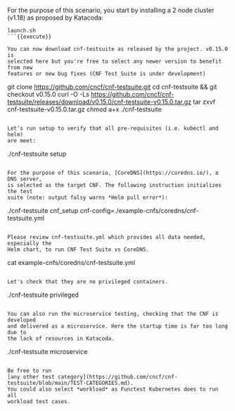 For the purpose of this scenario, you start by installing a 2 node cluster
(v1.18) as proposed by Katacoda:

```
launch.sh
```{{execute}}

You can now download cnf-testsuite as released by the project. v0.15.0 is
selected here but you're free to select any newer version to benefit from new
features or new bug fixes (CNF Test Suite is under development)

```
git clone https://github.com/cncf/cnf-testsuite.git
cd cnf-testsuite && git checkout v0.15.0
curl -O -Ls https://github.com/cncf/cnf-testsuite/releases/download/v0.15.0/cnf-testsuite-v0.15.0.tar.gz
tar zxvf cnf-testsuite-v0.15.0.tar.gz
chmod a+x ./cnf-testsuite
```{{execute}}

Let's run setup to verify that all pre-requisites (i.e. kubectl and helm)
are meet:

```
./cnf-testsuite setup
```{{execute}}

For the purpose of this scenario, [CoreDNS](https://coredns.io/), a DNS server,
is selected as the target CNF. The following instruction initializes the test
suite (note: output falsy warns *Helm pull error*):

```
./cnf-testsuite cnf_setup cnf-config=./example-cnfs/coredns/cnf-testsuite.yml
```{{execute}}

Please review cnf-testsuite.yml which provides all data needed, especially the
Helm chart, to run CNF Test Suite vs CoreDNS.

```
cat example-cnfs/coredns/cnf-testsuite.yml
```{{execute}}

Let's check that they are no privileged containers.

```
./cnf-testsuite privileged
```{{execute}}

You can also run the microservice testing, checking that the CNF is developed
and delivered as a microservice. Here the startup time is far too long due to
the lack of resources in Katacoda.

```
./cnf-testsuite microservice
```{{execute}}

Be free to run
[any other test category](https://github.com/cncf/cnf-testsuite/blob/main/TEST-CATEGORIES.md).
You could also select *workload* as Functest Kubernetes does to run all
workload test cases.
